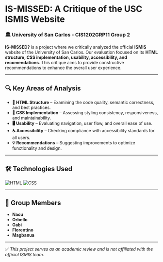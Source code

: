 # IS-MISSED: A Critique of the USC ISMIS Website

### 🏛 University of San Carlos - CIS1202GRP11 Group 2

**IS-MISSED?** is a project where we critically analyzed the official **ISMIS** website of the University of San Carlos. Our evaluation focused on its **HTML structure, CSS implementation, usability, accessibility, and recomendations**. This critique aims to provide constructive recommendations to enhance the overall user experience.

---

## 🔍 Key Areas of Analysis
- **📌 HTML Structure** – Examining the code quality, semantic correctness, and best practices.
- **🎨 CSS Implementation** – Assessing styling consistency, responsiveness, and maintainability.
- **🖥️ Usability** – Evaluating navigation, user flow, and overall ease of use.
- **♿ Accessibility** – Checking compliance with accessibility standards for all users.
- **💡 Recommendations** – Suggesting improvements to optimize functionality and design.

---

## 🛠 Technologies Used
![HTML](https://img.shields.io/badge/HTML5-%23E34F26.svg?style=for-the-badge&logo=html5&logoColor=white)
![CSS](https://img.shields.io/badge/CSS3-%231572B6.svg?style=for-the-badge&logo=css3&logoColor=white)

---

## 👥 Group Members
- **Nacu**
- **Orbello**
- **Gabi**
- **Florentino**
- **Magbanua**


---

✅ *This project serves as an academic review and is not affiliated with the official ISMIS team.*
